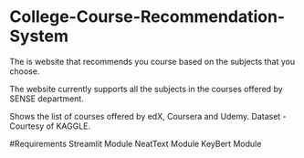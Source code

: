 # College-Course-Recommendation-System

The is website that recommends you course based on the subjects that you choose.

The website currently supports all the subjects in the courses offered by SENSE department.

Shows the list of courses offered by edX, Coursera and Udemy.
Dataset - Courtesy of KAGGLE.

#Requirements
Streamlit Module
NeatText Module
KeyBert Module

